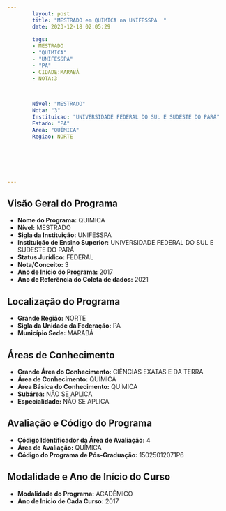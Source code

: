 ```yaml
---
        layout: post
        title: "MESTRADO em QUIMICA na UNIFESSPA  "
        date: 2023-12-18 02:05:29
     
        tags:
        - MESTRADO
        - "QUIMICA"
        - "UNIFESSPA"
        - "PA"
        - CIDADE:MARABÁ
        - NOTA:3
        
       

        Nivel: "MESTRADO"
        Nota: "3"
        Instituicao: "UNIVERSIDADE FEDERAL DO SUL E SUDESTE DO PARÁ"
        Estado: "PA"
        Area: "QUÍMICA"
        Regiao: NORTE
        
        
        
        
        
        
---
```

## Visão Geral do Programa
- **Nome do Programa:** QUIMICA
- **Nível:** MESTRADO
- **Sigla da Instituição:** UNIFESSPA
- **Instituição de Ensino Superior:** UNIVERSIDADE FEDERAL DO SUL E SUDESTE DO PARÁ
- **Status Jurídico:** FEDERAL
- **Nota/Conceito:** 3
- **Ano de Início do Programa:** 2017
- **Ano de Referência do Coleta de dados:** 2021

## Localização do Programa
- **Grande Região:** NORTE
- **Sigla da Unidade da Federação:** PA
- **Município Sede:** MARABÁ

## Áreas de Conhecimento
- **Grande Área do Conhecimento:** CIÊNCIAS EXATAS E DA TERRA
- **Área de Conhecimento:** QUÍMICA
- **Área Básica do Conhecimento:** QUÍMICA
- **Subárea:** NÃO SE APLICA
- **Especialidade:** NÃO SE APLICA

## Avaliação e Código do Programa
- **Código Identificador da Área de Avaliação:** 4
- **Área de Avaliação:** QUÍMICA
- **Código do Programa de Pós-Graduação:** 15025012071P6


## Modalidade e Ano de Início do Curso
- **Modalidade do Programa:** ACADÊMICO
- **Ano de Início de Cada Curso:** 2017
